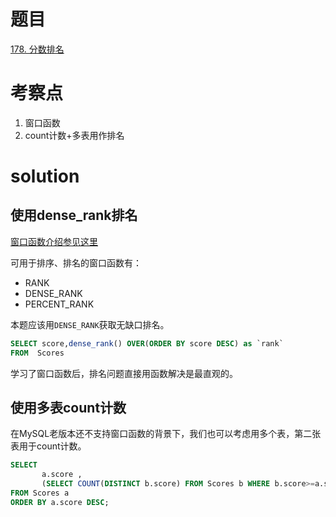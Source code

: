 # 题目

[178. 分数排名](https://leetcode.cn/problems/rank-scores/)

# 考察点

1. 窗口函数
2. count计数+多表用作排名

# solution

## 使用dense_rank排名
[窗口函数介绍参见这里](../wiki/WindowFunction.md)

可用于排序、排名的窗口函数有：
- RANK
- DENSE_RANK
- PERCENT_RANK

本题应该用`DENSE_RANK`获取无缺口排名。

```sql
SELECT score,dense_rank() OVER(ORDER BY score DESC) as `rank`
FROM  Scores
```
学习了窗口函数后，排名问题直接用函数解决是最直观的。

## 使用多表count计数
在MySQL老版本还不支持窗口函数的背景下，我们也可以考虑用多个表，第二张表用于count计数。

```sql
SELECT 
       a.score ,
       (SELECT COUNT(DISTINCT b.score) FROM Scores b WHERE b.score>=a.score) as `rank`
FROM Scores a
ORDER BY a.score DESC;
```
